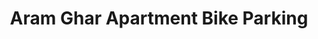 ---
title: "Aram Ghar Apartment Bike Parking"
url: /khrchy/aram-ghar-apartment-bike-parking/
shop: motorcycle
---